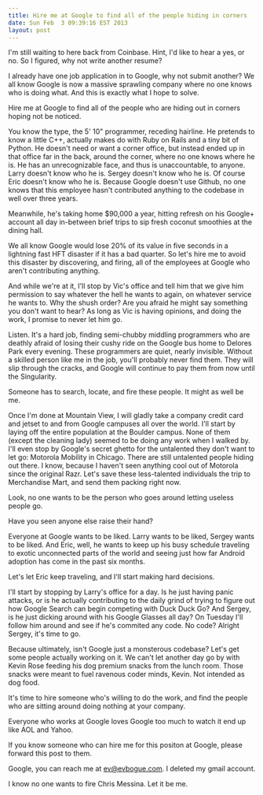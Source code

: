 ```yaml
---
title: Hire me at Google to find all of the people hiding in corners
date: Sun Feb  3 09:39:16 EST 2013
layout: post
---
```


I'm still waiting to here back from Coinbase. Hint, I'd like to hear a yes, or no. So I figured, why not write another resume?

I already have one job application in to Google, why not submit another? We all know Google is now a massive sprawling company where no one knows who is doing what. And this is exactly what I hope to solve.

Hire me at Google to find all of the people who are hiding out in corners hoping not be noticed. 

You know the type, the 5' 10" programmer, receding hairline. He pretends to know a little C++, actually makes do with Ruby on Rails and a tiny bit of Python. He doesn't need or want a corner office, but instead ended up in that office far in the back, around the corner, where no one knows where he is. He has an unrecognizable face, and thus is unaccountable, to anyone. Larry doesn't know who he is. Sergey doesn't know who he is. Of course Eric doesn't know who he is. Because Google doesn't use Github, no one knows that this employee hasn't contributed anything to the codebase in well over three years. 

Meanwhile, he's taking home $90,000 a year, hitting refresh on his Google+ account all day in-between brief trips to sip fresh coconut smoothies at the dining hall.

We all know Google would lose 20% of its value in five seconds in a lightning fast HFT disaster if it has a bad quarter. So let's hire me to avoid this disaster by discovering, and firing, all of the employees at Google who aren't contributing anything.

And while we're at it, I'll stop by Vic's office and tell him that we give him permission to say whatever the hell he wants to again, on whatever service he wants to. Why the shush order? Are you afraid he might say something you don't want to hear? As long as Vic is having opinions, and doing the work, I promise to never let him go.

Listen. It's a hard job, finding semi-chubby middling programmers who are deathly afraid of losing their cushy ride on the Google bus home to Delores Park every evening. These programmers are quiet, nearly invisible. Without a skilled person like me in the job, you'll probably never find them. They will slip through the cracks, and Google will continue to pay them from now until the Singularity. 

Someone has to search, locate, and fire these people. It might as well be me.

Once I'm done at Mountain View, I will gladly take a company credit card and jetset to and from Google campuses all over the world. I'll start by laying off the entire population at the Boulder campus. None of them (except the cleaning lady) seemed to be doing any work when I walked by. I'll even stop by Google's secret ghetto for the untalented they don't want to let go: Motorola Mobility in Chicago. There are still untalented people hiding out there. I know, because I haven't seen anything cool out of Motorola since the original Razr. Let's save these less-talented individuals the trip to Merchandise Mart, and send them packing right now.

Look, no one wants to be the person who goes around letting useless people go. 

Have you seen anyone else raise their hand? 

Everyone at Google wants to be liked. Larry wants to be liked, Sergey wants to be liked. And Eric, well, he wants to keep up his busy schedule traveling to exotic unconnected parts of the world and seeing just how far Android adoption has come in the past six months. 

Let's let Eric keep traveling, and I'll start making hard decisions.

I'll start by stopping by Larry's office for a day. Is he just having panic attacks, or is he actually contributing to the daily grind of trying to figure out how Google Search can begin competing with Duck Duck Go? And Sergey, is he just dicking around with his Google Glasses all day? On Tuesday I'll follow him around and see if he's commited any code. No code? Alright Sergey, it's time to go.

Because ultimately, isn't Google just a monsterous codebase? Let's get some people actually working on it. We can't let another day go by with Kevin Rose feeding his dog premium snacks from the lunch room. Those snacks were meant to fuel ravenous coder minds, Kevin. Not intended as dog food. 

It's time to hire someone who's willing to do the work, and find the people who are sitting around doing nothing at your company.

Everyone who works at Google loves Google too much to watch it end up like AOL and Yahoo.

If you know someone who can hire me for this positon at Google, please forward this post to them.

Google, you can reach me at ev@evbogue.com. I deleted my gmail account.

I know no one wants to fire Chris Messina. Let it be me.

